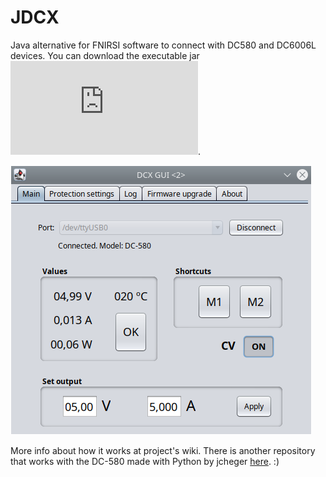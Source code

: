 # JDCX
Java alternative for FNIRSI software to connect with DC580 and DC6006L devices. You can download the executable jar ![here](https://github.com/iordic/jdcx/raw/main/target/jdcx.jar).

![main frame](img/main.png)

More info about how it works at project's wiki.
There is another repository that works with the DC-580 made with Python by  jcheger [here](https://github.com/jcheger/fnirsi-dc580-protocol). :)
